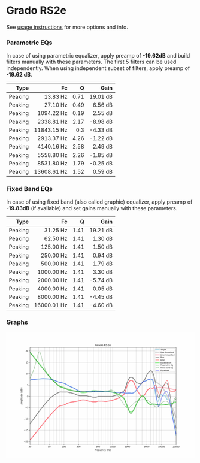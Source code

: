 # Grado RS2e
See [usage instructions](https://github.com/jaakkopasanen/AutoEq#usage) for more options and info.

### Parametric EQs
In case of using parametric equalizer, apply preamp of **-19.62dB** and build filters manually
with these parameters. The first 5 filters can be used independently.
When using independent subset of filters, apply preamp of **-19.62 dB**.

| Type    | Fc          |    Q | Gain     |
|--------:|------------:|-----:|---------:|
| Peaking | 13.83 Hz    | 0.71 | 19.01 dB |
| Peaking | 27.10 Hz    | 0.49 | 6.56 dB  |
| Peaking | 1094.22 Hz  | 0.19 | 2.55 dB  |
| Peaking | 2338.81 Hz  | 2.17 | -8.98 dB |
| Peaking | 11843.15 Hz | 0.3  | -4.33 dB |
| Peaking | 2913.37 Hz  | 4.26 | -1.22 dB |
| Peaking | 4140.16 Hz  | 2.58 | 2.49 dB  |
| Peaking | 5558.80 Hz  | 2.26 | -1.85 dB |
| Peaking | 8531.80 Hz  | 1.79 | -0.25 dB |
| Peaking | 13608.61 Hz | 1.52 | 0.59 dB  |

### Fixed Band EQs
In case of using fixed band (also called graphic) equalizer, apply preamp of **-19.83dB**
(if available) and set gains manually with these parameters.

| Type    | Fc          |    Q | Gain     |
|--------:|------------:|-----:|---------:|
| Peaking | 31.25 Hz    | 1.41 | 19.21 dB |
| Peaking | 62.50 Hz    | 1.41 | 1.30 dB  |
| Peaking | 125.00 Hz   | 1.41 | 1.50 dB  |
| Peaking | 250.00 Hz   | 1.41 | 0.94 dB  |
| Peaking | 500.00 Hz   | 1.41 | 1.79 dB  |
| Peaking | 1000.00 Hz  | 1.41 | 3.30 dB  |
| Peaking | 2000.00 Hz  | 1.41 | -5.74 dB |
| Peaking | 4000.00 Hz  | 1.41 | 0.05 dB  |
| Peaking | 8000.00 Hz  | 1.41 | -4.45 dB |
| Peaking | 16000.01 Hz | 1.41 | -4.60 dB |

### Graphs
![](./Grado%20RS2e.png)